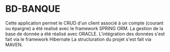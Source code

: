 # BD-BANQUE
Cette application permet le CRUD d'un client associé à un compte (courant ou épargne)
a été realisé avec le framework SPRING ORM.
La gestion de la base de donnée a été réalisé avec ORACLE.
L'intégration des données s'est fait via le framework Hibernate
La structuration du projet s'est fait via MAVEN.
